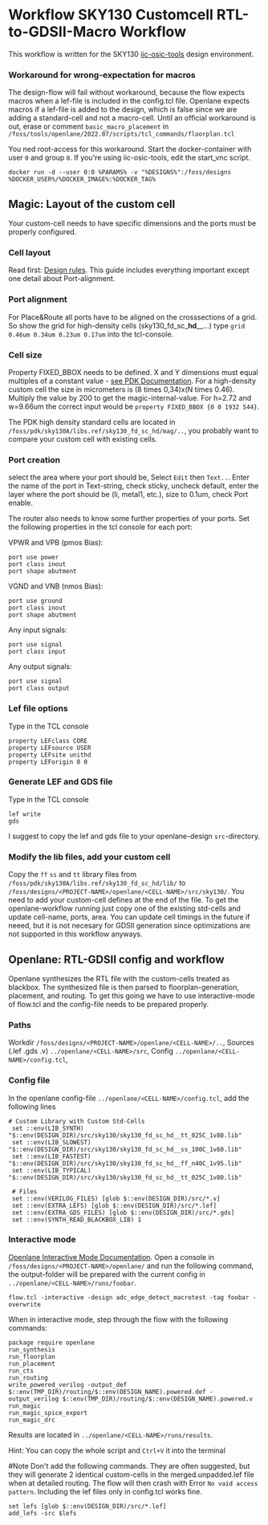 # Workflow SKY130 Customcell RTL-to-GDSII-Macro Workflow

This workflow is written for the SKY130 [iic-osic-tools](https://github.com/hpretl/iic-osic-tools) design environment.

### Workaround for wrong-expectation for macros
The design-flow will fail without workaround, because the flow expects macros when a lef-file is included in the config.tcl file. Openlane expects macros if a lef-file is added to the design, which is false since we are adding a standard-cell and not a macro-cell. Until an official workaround is out, erase or comment `basic_macro_placement` in `/foss/tools/openlane/2022.07/scripts/tcl_commands/floorplan.tcl`

You ned root-access for this workaround. Start the docker-container with user `0` and group `0`. 
If you're using iic-osic-tools, edit the start_vnc script.
```
docker run -d --user 0:0 %PARAMS% -v "%DESIGNS%":/foss/designs  %DOCKER_USER%/%DOCKER_IMAGE%:%DOCKER_TAG%
```

## Magic: Layout of the custom cell
Your custom-cell needs to have specific dimensions and the ports must be properly configured.

### Cell layout
Read first: [Design rules](https://github.com/nickson-jose/vsdstdcelldesign). This guide includes everything important except one detail about Port-alignment. 

### Port alignment
For Place&Route all ports have to be aligned on the crosssections of a grid. So show the grid for high-density cells (sky130_fd_sc_**hd**__...) type `grid 0.46um 0.34um 0.23um 0.17um` into the tcl-console.

### Cell size
Property FIXED_BBOX needs to be defined. X and Y dimensions must equal multiples of a constant value - [see PDK Documentation](https://antmicro-skywater-pdk-docs.readthedocs.io/en/latest/contents/libraries/foundry-provided.html).
For a high-density custom cell the size in micrometers is (8 times 0,34)x(N times 0.46). Multiply the value by 200 to get the magic-internal-value. For h=2.72 and w=9.66um the correct input would be `property FIXED_BBOX {0 0 1932 544}`. 

The PDK high density standard cells are located in `/foss/pdk/sky130A/libs.ref/sky130_fd_sc_hd/mag/..`, you probably want to compare your custom cell with existing cells.

### Port creation
select the area where your port should be, Select `Edit` then `Text..`. 
Enter the name of the port in Text-string, check sticky, uncheck default, enter the layer where the port should be (li, metal1, etc.), size to 0.1um, check Port enable.

The router also needs to know some further properties of your ports. Set the following properties in the tcl console for each port:

VPWR and VPB (pmos Bias):
```
port use power
port class inout
port shape abutment
```

VGND and VNB (nmos Bias):
```
port use ground
port class inout
port shape abutment
```

Any input signals:
```
port use signal
port class input
```

Any output signals:
```
port use signal
port class output
```

### Lef file options
Type in the TCL console
```
property LEFclass CORE
property LEFsource USER
property LEFsite unithd
property LEForigin 0 0
```

### Generate LEF and GDS file
Type in the TCL console
```
lef write
gds
```

I suggest to copy the lef and gds file to your openlane-design `src`-directory.

### Modify the lib files, add your custom cell
Copy the `ff` `ss` and `tt` library files from `/foss/pdk/sky130A/libs.ref/sky130_fd_sc_hd/lib/` to `/foss/designs/<PROJECT-NAME>/openlane/<CELL-NAME>/src/sky130/`.
You need to add your custom-cell defines at the end of the file.
To get the openlane-workflow running just copy one of the existing std-cells and update cell-name, ports, area. You can update cell timings in the future if neeed, but it is not necesary for GDSII generation since optimizations are not supported in this workflow anyways.

## Openlane: RTL-GDSII config and workflow
Openlane synthesizes the RTL file with the custom-cells treated as blackbox. The synthesized file is then parsed to floorplan-generation, placement, and routing. To get this going we have to use interactive-mode of flow.tcl and the config-file needs to be prepared properly.
### Paths
Workdir `/foss/designs/<PROJECT-NAME>/openlane/<CELL-NAME>/..`, 
Sources (.lef .gds .v) `../openlane/<CELL-NAME>/src`, 
Config `../openlane/<CELL-NAME>/config.tcl`, 

### Config file
In the openlane config-file `../openlane/<CELL-NAME>/config.tcl`, add the following lines

```
# Custom Library with Custom Std-Cells
 set ::env(LIB_SYNTH) "$::env(DESIGN_DIR)/src/sky130/sky130_fd_sc_hd__tt_025C_1v80.lib"
 set ::env(LIB_SLOWEST) "$::env(DESIGN_DIR)/src/sky130/sky130_fd_sc_hd__ss_100C_1v60.lib"
 set ::env(LIB_FASTEST) "$::env(DESIGN_DIR)/src/sky130/sky130_fd_sc_hd__ff_n40C_1v95.lib"
 set ::env(LIB_TYPICAL) "$::env(DESIGN_DIR)/src/sky130/sky130_fd_sc_hd__tt_025C_1v80.lib"
 
 # Files
 set ::env(VERILOG_FILES) [glob $::env(DESIGN_DIR)/src/*.v]
 set ::env(EXTRA_LEFS) [glob $::env(DESIGN_DIR)/src/*.lef]
 set ::env(EXTRA_GDS_FILES) [glob $::env(DESIGN_DIR)/src/*.gds]
 set ::env(SYNTH_READ_BLACKBOX_LIB) 1
```

### Interactive mode
[Openlane Interactive Mode Documentation](https://openlane-docs.readthedocs.io/en/rtd-develop/doc/advanced_readme.html). Open a console in `/foss/designs/<PROJECT-NAME>/openlane/` and run the following command, the output-folder will be prepared with the current config in `../openlane/<CELL-NAME>/runs/foobar`. 
```
flow.tcl -interactive -design adc_edge_detect_macrotest -tag foobar -overwrite
```
When in interactive mode, step through the flow with the following commands:
```
package require openlane
run_synthesis
run_floorplan
run_placement
run_cts
run_routing
write_powered_verilog -output_def $::env(TMP_DIR)/routing/$::env(DESIGN_NAME).powered.def -output_verilog $::env(TMP_DIR)/routing/$::env(DESIGN_NAME).powered.v 
run_magic
run_magic_spice_export
run_magic_drc
```

Results are located in `../openlane/<CELL-NAME>/runs/results`.

Hint: You can copy the whole script and `Ctrl+V` it into the terminal

#Note
Don't add the following commands. They are often suggested, but they will generate 2 identical custom-cells in the merged.unpadded.lef file when at detailed routing. The flow will then crash with Error `No vaid access pattern`. Including the lef files only in config.tcl works fine.
```
set lefs [glob $::env(DESIGN_DIR)/src/*.lef]
add_lefs -src $lefs
```



